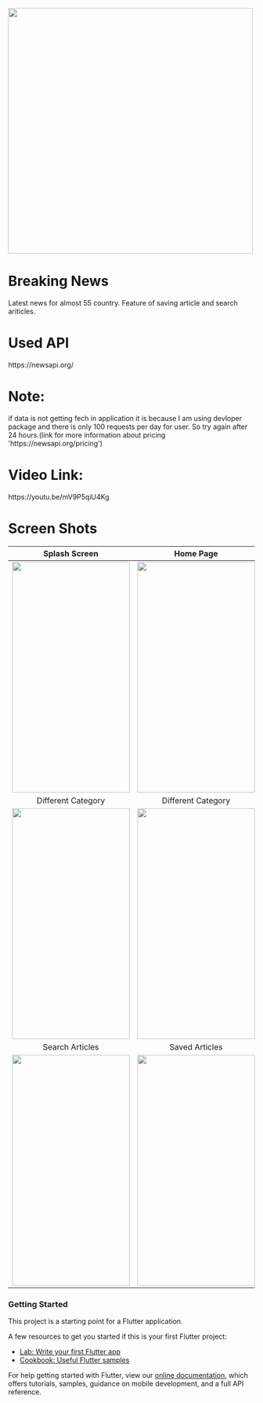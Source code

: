 <img src="https://user-images.githubusercontent.com/63836638/122662730-e3226c80-d1b2-11eb-815e-f4ed09ad77ea.png" align = "center"  height="500" width="500" >
<h1> Breaking News</h1> 
Latest news for almost 55 country. Feature of saving article and search ariticles.<br/>
<h1>  Used API</h1> 
https://newsapi.org/
<h1>  Note:</h1> 
if data is not getting fech in application it is because  I am using devloper package and there is only 100 requests per day for user. So try again after 24 hours.(link for more information about pricing 'https://newsapi.org/pricing') 
<h1>  Video Link:</h1> 
https://youtu.be/mV9P5qiU4Kg
<h1> Screen Shots</h1>

| Splash Screen  | Home Page   | List of countries |
|:--------:|:--------:|:--------:|
|  <img src="https://user-images.githubusercontent.com/63836638/122667492-baa96b00-d1d0-11eb-94ee-23bd4b91f6f1.png"  height="470" width="240" >   | <img src="https://user-images.githubusercontent.com/63836638/122667501-c137e280-d1d0-11eb-96be-4b3dec27355b.png"  height="470" width="240" > | <img src="https://user-images.githubusercontent.com/63836638/122666198-8ed6b700-d1c9-11eb-9745-9d195051fc93.png"  height="470" width="240" > | <img src="https://user-images.githubusercontent.com/63836638/122666210-a31ab400-d1c9-11eb-9986-578801f2d486.png"  height="470" width="240" >|
| Different Category |  Different Category  | Specific Country |
| <img src="https://user-images.githubusercontent.com/63836638/122667287-ab75ed80-d1cf-11eb-86c3-054767d9fc17.png"  height="470" width="240" >   |  <img src="https://user-images.githubusercontent.com/63836638/122667308-cb0d1600-d1cf-11eb-985a-fae41bda9036.png"  height="470" width="240" >  | <img src="https://user-images.githubusercontent.com/63836638/122667341-fee83b80-d1cf-11eb-8712-bf92b723fc46.png"  height="470" width="240" > |<img src="https://user-images.githubusercontent.com/63836638/122667317-d82a0500-d1cf-11eb-8e04-44024bda4025.png"  height="470" width="240" >|
| Search Articles|Saved Articles|
| <img src="https://user-images.githubusercontent.com/63836638/122666210-a31ab400-d1c9-11eb-9986-578801f2d486.png"  height="470" width="240" >|<img src="https://user-images.githubusercontent.com/63836638/122667317-d82a0500-d1cf-11eb-8e04-44024bda4025.png"  height="470" width="240" >|


 <h3>Getting Started </h3>






This project is a starting point for a Flutter application.

A few resources to get you started if this is your first Flutter project:

- [Lab: Write your first Flutter app](https://flutter.dev/docs/get-started/codelab)
- [Cookbook: Useful Flutter samples](https://flutter.dev/docs/cookbook)

For help getting started with Flutter, view our
[online documentation](https://flutter.dev/docs), which offers tutorials,
samples, guidance on mobile development, and a full API reference.

